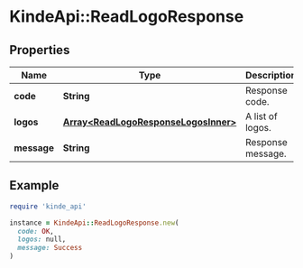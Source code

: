# KindeApi::ReadLogoResponse

## Properties

| Name | Type | Description | Notes |
| ---- | ---- | ----------- | ----- |
| **code** | **String** | Response code. | [optional] |
| **logos** | [**Array&lt;ReadLogoResponseLogosInner&gt;**](ReadLogoResponseLogosInner.md) | A list of logos. | [optional] |
| **message** | **String** | Response message. | [optional] |

## Example

```ruby
require 'kinde_api'

instance = KindeApi::ReadLogoResponse.new(
  code: OK,
  logos: null,
  message: Success
)
```

